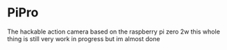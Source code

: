 # PiPro
The hackable action camera based on the raspberry pi zero 2w
this whole thing is still very work in progress but im almost done
